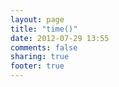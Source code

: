 ```yaml
---
layout: page
title: "time()"
date: 2012-07-29 13:55
comments: false
sharing: true
footer: true
---
```

